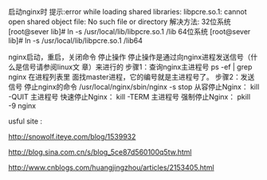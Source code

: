 启动nginx时 提示:error while loading shared libraries: libpcre.so.1: cannot open shared object file: No such file or directory 
解决方法: 
	32位系统 [root@sever lib]# ln -s /usr/local/lib/libpcre.so.1 /lib 
	64位系统 [root@sever lib]# ln -s /usr/local/lib/libpcre.so.1 /lib64
 

nginx启动，重启，关闭命令
停止操作
停止操作是通过向nginx进程发送信号（什么是信号请参阅linux文 章）来进行的
步骤1：查询nginx主进程号
	ps -ef | grep nginx
在进程列表里 面找master进程，它的编号就是主进程号了。
步骤2：发送信号
停止nginx的命令
	/usr/local/nginx/sbin/nginx -s stop
从容停止Nginx：
	kill -QUIT 主进程号
快速停止Nginx：
	kill -TERM 主进程号
强制停止Nginx：
	pkill -9 nginx


usful site :

http://snowolf.iteye.com/blog/1539932

http://blog.sina.com.cn/s/blog_5ce87d560100q5tw.html

http://www.cnblogs.com/huangjingzhou/articles/2153405.html


